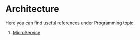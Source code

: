 # Architecture

Here you can find useful references under Programming topic.

1. [MicroService](https://github.com/hqxsn/Awesome-Bookmarks-From-Globe/tree/master/Architecture/MicroService/Readme.md) 

